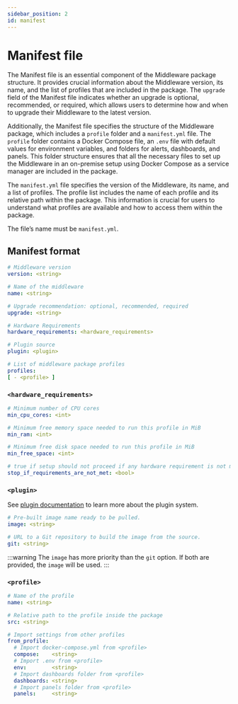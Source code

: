 ```yaml
---
sidebar_position: 2
id: manifest
---
```


# Manifest file

The Manifest file is an essential component of the Middleware package structure. It provides crucial information about the Middleware version, its name, and the list of profiles that are included in the package. The `upgrade` field of the Manifest file indicates whether an upgrade is optional, recommended, or required, which allows users to determine how and when to upgrade their Middleware to the latest version.

Additionally, the Manifest file specifies the structure of the Middleware package, which includes a `profile` folder and a `manifest.yml` file. The `profile` folder contains a Docker Compose file, an `.env` file with default values for environment variables, and folders for alerts, dashboards, and panels. This folder structure ensures that all the necessary files to set up the Middleware in an on-premise setup using Docker Compose as a service manager are included in the package.

The `manifest.yml` file specifies the version of the Middleware, its name, and a list of profiles. The profile list includes the name of each profile and its relative path within the package. This information is crucial for users to understand what profiles are available and how to access them within the package.

The file’s name must be `manifest.yml`.

## Manifest format

```yaml
# Middleware version
version: <string>

# Name of the middleware
name: <string>

# Upgrade recommendation: optional, recommended, required
upgrade: <string>

# Hardware Requirements
hardware_requirements: <hardware_requirements>

# Plugin source
plugin: <plugin>

# List of middleware package profiles
profiles:
[ - <profile> ]
```

### `<hardware_requirements>`

```yaml
# Minimum number of CPU cores
min_cpu_cores: <int>

# Minimum free memory space needed to run this profile in MiB
min_ram: <int>

# Minimum free disk space needed to run this profile in MiB
min_free_space: <int>

# true if setup should not proceed if any hardware requirement is not met
stop_if_requirements_are_not_met: <bool>
```

### `<plugin>`

See [plugin documentation](/docs/plugin/intro) to learn more about the plugin system.

```yaml
# Pre-built image name ready to be pulled.
image: <string>

# URL to a Git repository to build the image from the source.
git: <string>
```

:::warning
The `image` has more priority than the `git` option. If both are provided, the `image` will be used.
:::

### `<profile>`

```yaml
# Name of the profile
name: <string>

# Relative path to the profile inside the package
src: <string>

# Import settings from other profiles
from_profile:
  # Import docker-compose.yml from <profile>
  compose:    <string>
  # Import .env from <profile>
  env:        <string>
  # Import dashboards folder from <profile>
  dashboards: <string>
  # Import panels folder from <profile>
  panels:     <string>
```